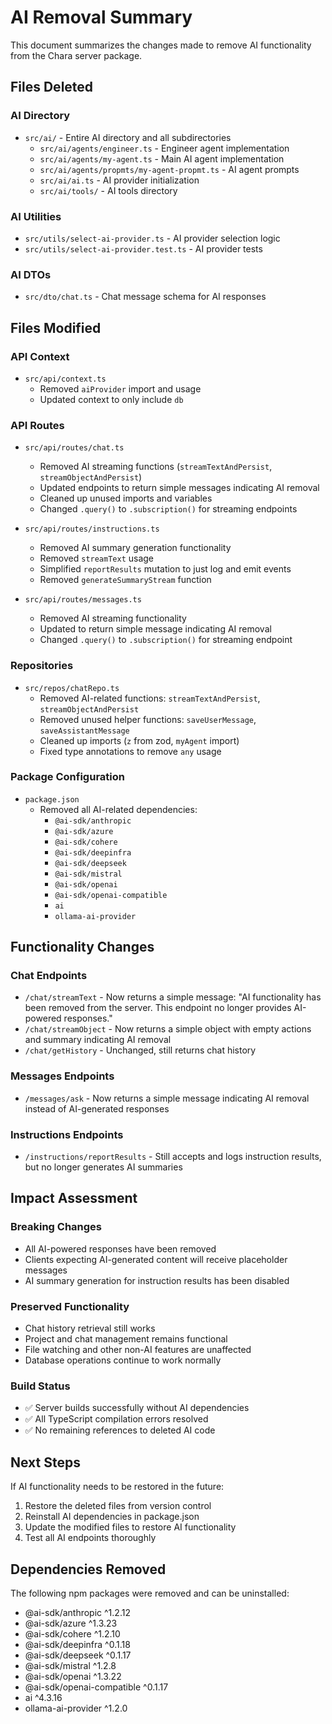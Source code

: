 # AI Removal Summary

This document summarizes the changes made to remove AI functionality from the Chara server package.

## Files Deleted

### AI Directory
- `src/ai/` - Entire AI directory and all subdirectories
  - `src/ai/agents/engineer.ts` - Engineer agent implementation
  - `src/ai/agents/my-agent.ts` - Main AI agent implementation
  - `src/ai/agents/propmts/my-agent-propmt.ts` - AI agent prompts
  - `src/ai/ai.ts` - AI provider initialization
  - `src/ai/tools/` - AI tools directory

### AI Utilities
- `src/utils/select-ai-provider.ts` - AI provider selection logic
- `src/utils/select-ai-provider.test.ts` - AI provider tests

### AI DTOs
- `src/dto/chat.ts` - Chat message schema for AI responses

## Files Modified

### API Context
- `src/api/context.ts`
  - Removed `aiProvider` import and usage
  - Updated context to only include `db`

### API Routes
- `src/api/routes/chat.ts`
  - Removed AI streaming functions (`streamTextAndPersist`, `streamObjectAndPersist`)
  - Updated endpoints to return simple messages indicating AI removal
  - Cleaned up unused imports and variables
  - Changed `.query()` to `.subscription()` for streaming endpoints

- `src/api/routes/instructions.ts`
  - Removed AI summary generation functionality
  - Removed `streamText` usage
  - Simplified `reportResults` mutation to just log and emit events
  - Removed `generateSummaryStream` function

- `src/api/routes/messages.ts`
  - Removed AI streaming functionality
  - Updated to return simple message indicating AI removal
  - Changed `.query()` to `.subscription()` for streaming endpoint

### Repositories
- `src/repos/chatRepo.ts`
  - Removed AI-related functions: `streamTextAndPersist`, `streamObjectAndPersist`
  - Removed unused helper functions: `saveUserMessage`, `saveAssistantMessage`
  - Cleaned up imports (`z` from zod, `myAgent` import)
  - Fixed type annotations to remove `any` usage

### Package Configuration
- `package.json`
  - Removed all AI-related dependencies:
    - `@ai-sdk/anthropic`
    - `@ai-sdk/azure`
    - `@ai-sdk/cohere`
    - `@ai-sdk/deepinfra`
    - `@ai-sdk/deepseek`
    - `@ai-sdk/mistral`
    - `@ai-sdk/openai`
    - `@ai-sdk/openai-compatible`
    - `ai`
    - `ollama-ai-provider`

## Functionality Changes

### Chat Endpoints
- `/chat/streamText` - Now returns a simple message: "AI functionality has been removed from the server. This endpoint no longer provides AI-powered responses."
- `/chat/streamObject` - Now returns a simple object with empty actions and summary indicating AI removal
- `/chat/getHistory` - Unchanged, still returns chat history

### Messages Endpoints
- `/messages/ask` - Now returns a simple message indicating AI removal instead of AI-generated responses

### Instructions Endpoints
- `/instructions/reportResults` - Still accepts and logs instruction results, but no longer generates AI summaries

## Impact Assessment

### Breaking Changes
- All AI-powered responses have been removed
- Clients expecting AI-generated content will receive placeholder messages
- AI summary generation for instruction results has been disabled

### Preserved Functionality
- Chat history retrieval still works
- Project and chat management remains functional
- File watching and other non-AI features are unaffected
- Database operations continue to work normally

### Build Status
- ✅ Server builds successfully without AI dependencies
- ✅ All TypeScript compilation errors resolved
- ✅ No remaining references to deleted AI code

## Next Steps

If AI functionality needs to be restored in the future:
1. Restore the deleted files from version control
2. Reinstall AI dependencies in package.json
3. Update the modified files to restore AI functionality
4. Test all AI endpoints thoroughly

## Dependencies Removed

The following npm packages were removed and can be uninstalled:
- @ai-sdk/anthropic ^1.2.12
- @ai-sdk/azure ^1.3.23
- @ai-sdk/cohere ^1.2.10
- @ai-sdk/deepinfra ^0.1.18
- @ai-sdk/deepseek ^0.1.17
- @ai-sdk/mistral ^1.2.8
- @ai-sdk/openai ^1.3.22
- @ai-sdk/openai-compatible ^0.1.17
- ai ^4.3.16
- ollama-ai-provider ^1.2.0